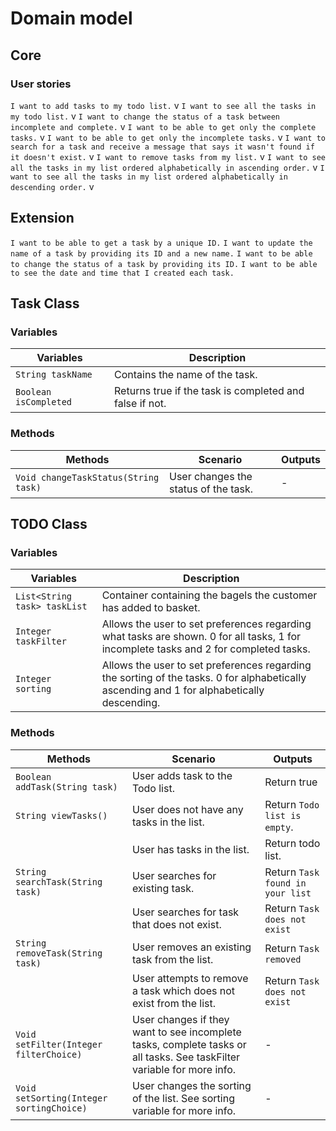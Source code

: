 # Domain model

## Core 

### User stories

`I want to add tasks to my todo list.` v 
`I want to see all the tasks in my todo list.` v
`I want to change the status of a task between incomplete and complete.` v
`I want to be able to get only the complete tasks.` v
`I want to be able to get only the incomplete tasks.` v
`I want to search for a task and receive a message that says it wasn't found if it doesn't exist.` v
`I want to remove tasks from my list.` v 
`I want to see all the tasks in my list ordered alphabetically in ascending order.` v
`I want to see all the tasks in my list ordered alphabetically in descending order.` v


## Extension
`I want to be able to get a task by a unique ID.`
`I want to update the name of a task by providing its ID and a new name.`
`I want to be able to change the status of a task by providing its ID.`
`I want to be able to see the date and time that I created each task.`

## Task Class

### Variables
| Variables             | Description                                             |
|-----------------------|---------------------------------------------------------|
| `String taskName`     | Contains the name of the task.                          | 
| `Boolean isCompleted` | Returns true if the task is completed and false if not. |


### Methods
| Methods                              | Scenario                                         | Outputs |
|--------------------------------------|--------------------------------------------------|---------|
| `Void changeTaskStatus(String task)` | User changes the status of the task.             | -       |

## TODO Class

### Variables
| Variables                                    | Description                                                                                                                                |
|----------------------------------------------|--------------------------------------------------------------------------------------------------------------------------------------------|
| `List<String task> taskList`                 | Container containing the bagels the customer has added to basket.                                                                          | 
| `Integer taskFilter`                         | Allows the user to set preferences regarding what tasks are shown. 0 for all tasks, 1 for incomplete tasks and 2 for completed tasks.      |
| `Integer sorting`                            | Allows the user to set preferences regarding the sorting of the tasks. 0 for alphabetically ascending and 1 for alphabetically descending. |


### Methods
| Methods                                  | Scenario                                                                                                               | Outputs                          |
|------------------------------------------|------------------------------------------------------------------------------------------------------------------------|----------------------------------|
| `Boolean addTask(String task)`           | User adds task to the Todo list.                                                                                       | Return true                      |
| `String viewTasks()`                     | User does not have any tasks in the list.                                                                              | Return `Todo list is empty`.     |
|                                          | User has tasks in the list.                                                                                            | Return todo list.                |
| `String searchTask(String task)`         | User searches for existing task.                                                                                       | Return `Task found in your list` |
|                                          | User searches for task that does not exist.                                                                            | Return `Task does not exist`     |
| `String removeTask(String task)`         | User removes an existing task from the list.                                                                           | Return `Task removed`            |
|                                          | User attempts to remove a task which does not exist from the list.                                                     | Return `Task does not exist`     |
| `Void setFilter(Integer filterChoice)`   | User changes if they want to see incomplete tasks, complete tasks or all tasks. See taskFilter variable for more info. | -                                | 
| `Void setSorting(Integer sortingChoice)` | User changes the sorting of the list. See sorting variable for more info.                                              | -                                |

